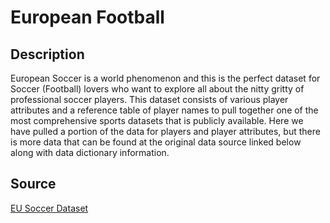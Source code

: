 # European Football 

## Description
European Soccer is a world phenomenon and this is the perfect dataset for Soccer (Football) lovers who want to explore all about the nitty gritty of professional soccer players. This dataset consists of various player attributes and a reference table of player names to pull together one of the most comprehensive sports datasets that is publicly available. Here we have pulled a portion of the data for players and player attributes, but there is more data that can be found at the original data source linked below along with data dictionary information. 

## Source

[EU Soccer Dataset](https://www.kaggle.com/datasets/hugomathien/soccer)
